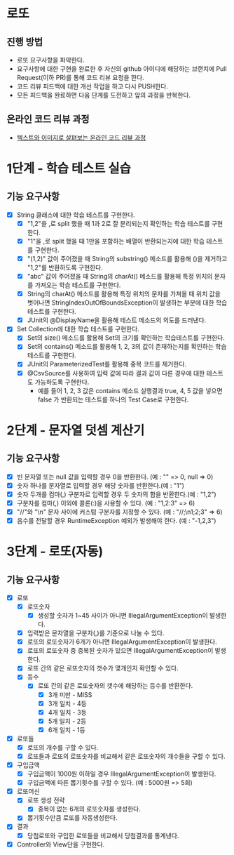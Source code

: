 # 로또
## 진행 방법
* 로또 요구사항을 파악한다.
* 요구사항에 대한 구현을 완료한 후 자신의 github 아이디에 해당하는 브랜치에 Pull Request(이하 PR)를 통해 코드 리뷰 요청을 한다.
* 코드 리뷰 피드백에 대한 개선 작업을 하고 다시 PUSH한다.
* 모든 피드백을 완료하면 다음 단계를 도전하고 앞의 과정을 반복한다.

## 온라인 코드 리뷰 과정
* [텍스트와 이미지로 살펴보는 온라인 코드 리뷰 과정](https://github.com/next-step/nextstep-docs/tree/master/codereview)

# 1단계 - 학습 테스트 실습
## 기능 요구사항
* [X] String 클래스에 대한 학습 테스트를 구현한다.
    * [X] "1,2"을 ,로 split 했을 때 1과 2로 잘 분리되는지 확인하는 학습 테스트를 구현한다.
    * [X] "1"을 ,로 split 했을 때 1만을 포함하는 배열이 반환되는지에 대한 학습 테스트를 구현한다.
    * [X] "(1,2)" 값이 주어졌을 때 String의 substring() 메소드를 활용해 ()을 제거하고 "1,2"를 반환하도록 구현한다.
    * [X] "abc" 값이 주어졌을 때 String의 charAt() 메소드를 활용해 특정 위치의 문자를 가져오는 학습 테스트를 구현한다.
    * [X] String의 charAt() 메소드를 활용해 특정 위치의 문자를 가져올 때 위치 값을 벗어나면 StringIndexOutOfBoundsException이 발생하는 부분에 대한 학습 테스트를 구현한다.
    * [X] JUnit의 @DisplayName을 활용해 테스트 메소드의 의도를 드러낸다.

* [X] Set Collection에 대한 학습 테스트를 구현한다.
    * [X] Set의 size() 메소드를 활용해 Set의 크기를 확인하는 학습테스트를 구현한다.
    * [X] Set의 contains() 메소드를 활용해 1, 2, 3의 값이 존재하는지를 확인하는 학습테스트를 구현한다.
    * [X] JUnit의 ParameterizedTest를 활용해 중복 코드를 제거한다.
    * [X] @CsvSource를 사용하여 입력 값에 따라 결과 값이 다른 경우에 대한 테스트도 가능하도록 구현한다.
        * 예를 들어 1, 2, 3 값은 contains 메소드 실행결과 true, 4, 5 값을 넣으면 false 가 반환되는 테스트를 하나의 Test Case로 구현한다.

# 2단계 - 문자열 덧셈 계산기
## 기능 요구사항
* [X] 빈 문자열 또는 null 값을 입력할 경우 0을 반환한다. (예 : "" => 0, null => 0)
* [X] 숫자 하나를 문자열로 입력할 경우 해당 숫자를 반환한다.(예 : "1")
* [X] 숫자 두개를 컴마(,) 구분자로 입력할 경우 두 숫자의 합을 반환한다.(예 : "1,2")
* [X] 구분자를 컴마(,) 이외에 콜론(:)을 사용할 수 있다. (예 : "1,2:3" => 6)
* [X] "//"와 "\n" 문자 사이에 커스텀 구분자를 지정할 수 있다. (예 : "//;\n1;2;3" => 6)
* [X] 음수를 전달할 경우 RuntimeException 예외가 발생해야 한다. (예 : "-1,2,3")

# 3단계 - 로또(자동)
## 기능 요구사항
* [X] 로또
    * [X] 로또숫자
        * [X] 생성할 숫자가 1~45 사이가 아니면 IllegalArgumentException이 발생한다.
    * [X] 입력받은 문자열을 구분자(,)를 기준으로 나눌 수 있다.
    * [X] 로또의 로또숫자가 6개가 아니면 IllegalArgumentException이 발생한다.
    * [X] 로또의 로또숫자 중 중복된 숫자가 있으면 IllegalArgumentException이 발생한다.
    * [X] 로또 간의 같은 로또숫자의 갯수가 몇개인지 확인할 수 있다.
    * [X] 등수
        * [X] 로또 간의 같은 로또숫자의 갯수에 해당하는 등수를 반환한다.
            * [X] 3개 미만 - MISS
            * [X] 3개 일치 - 4등
            * [X] 4개 일치 - 3등
            * [X] 5개 일치 - 2등
            * [X] 6개 일치 - 1등
* [X] 로또들
    * [X] 로또의 개수를 구할 수 있다.
    * [X] 로또들과 로또의 로또숫자를 비교해서 같은 로또숫자의 개수들을 구할 수 있다.
* [X] 구입금액
    * [X] 구입금액이 1000원 이하일 경우 IllegalArgumentException이 발생한다.
    * [X] 구입금액에 따른 뽑기횟수를 구할 수 있다. (예 : 5000원 => 5회)
* [X] 로또머신
    * [X] 로또 생성 전략
        * [X] 중복이 없는 6개의 로또숫자를 생성한다.
    * [X] 뽑기횟수만큼 로또를 자동생성한다.
* [X] 결과
    * [X] 당첨로또와 구입한 로또들을 비교해서 당첨결과를 통계낸다.
* [X] Controller와 View단을 구현한다.
